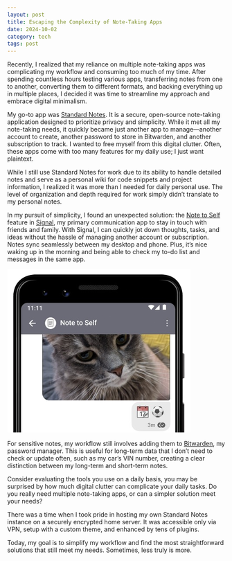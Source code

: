 ```yaml
---
layout: post
title: Escaping the Complexity of Note-Taking Apps
date: 2024-10-02
category: tech
tags: post
---
```


Recently, I realized that my reliance on multiple note-taking apps was complicating my workflow and consuming too much of my time. After spending countless hours testing various apps, transferring notes from one to another, converting them to different formats, and backing everything up in multiple places, I decided it was time to streamline my approach and embrace digital minimalism.

My go-to app was [Standard Notes](https://standardnotes.com/). It is a secure, open-source note-taking application designed to prioritize privacy and simplicity. While it met all my note-taking needs, it quickly became just another app to manage—another account to create, another password to store in Bitwarden, and another subscription to track. I wanted to free myself from this digital clutter. Often, these apps come with too many features for my daily use; I just want plaintext.

While I still use Standard Notes for work due to its ability to handle detailed notes and serve as a personal wiki for code snippets and project information, I realized it was more than I needed for daily personal use. The level of organization and depth required for work simply didn’t translate to my personal notes.

In my pursuit of simplicity, I found an unexpected solution: the [Note to Self](https://support.signal.org/hc/en-us/articles/360043272451-Note-to-Self) feature in [Signal](https://signal.org/), my primary communication app to stay in touch with friends and family. With Signal, I can quickly jot down thoughts, tasks, and ideas without the hassle of managing another account or subscription. Notes sync seamlessly between my desktop and phone. Plus, it’s nice waking up in the morning and being able to check my to-do list and messages in the same app.

<img src="/assets/images/signal-note-to-self.png" class="img-fluid mt-3 mb-5 mx-auto d-block" alt="Android Phone showing the Note to Self feature on the Signal App">

For sensitive notes, my workflow still involves adding them to [Bitwarden](https://bitwarden.com/), my password manager. This is useful for long-term data that I don’t need to check or update often, such as my car’s VIN number, creating a clear distinction between my long-term and short-term notes.

Consider evaluating the tools you use on a daily basis, you may be surprised by how much digital clutter can complicate your daily tasks. Do you really need multiple note-taking apps, or can a simpler solution meet your needs?

There was a time when I took pride in hosting my own Standard Notes instance on a securely encrypted home server. It was accessible only via VPN, setup with a custom theme, and enhanced by tens of plugins. 

Today, my goal is to simplify my workflow and find the most straightforward solutions that still meet my needs. Sometimes, less truly is more.